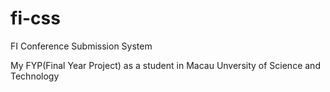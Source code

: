 # fi-css
 FI Conference Submission System

My FYP(Final Year Project) as a student in Macau Unversity of Science and Technology
